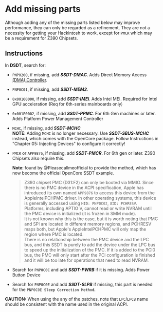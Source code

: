 # Add missing parts

Although adding any of the missing parts listed below may improve performance, they can only be regarded as a refinement. They are not a necessity for getting your Hackintosh to work, except for `PMCR` which may be a requirement for Z390 Chipsets.

## Instructions

In **DSDT**, search for:

- `PNP0200`, if missing, add ***SSDT-DMAC***. Adds Direct Memory Access [(DMA) Controller](https://binaryterms.com/direct-memory-access-dma.html).
- `PNP0C01`, if missing, add ***SSDT-MEM2***.
- `0x00160000`, if missing, add ***SSDT-IMEI***. Adds Intel MEI. Required for Intel GPU acceleration (Req for 6th-series mainboards only)
- `0x001F0002`, if missing, add ***SSDT-PPMC***. For 6th Gen machines or later. Adds Platform Power Management Controller 
- `MCHC`, if missing, add ***SSDT-MCHC***  
	**NOTE**: Adding `MCHC` is no longer necessary. Use ***SSDT-SBUS-MCHC*** instead, which comes with the OpenCore package. Follow Instructions in "Chapter 05: Injecting Devices" to configure it correctly!
- `PMCR` or `APP9876`, if missing, add ***SSDT-PMCR***. For 6th gen or later. Z390 Chipsets also require this.

  **Note**: found by @Pleasecallmeofficial to provide the method, which has now become the official OpenCore SSDT example.
  > Z390 chipset PMC (D31:F2) can only be booted via MMIO. Since there is no PMC device in the ACPI specification, Apple has introduced its own named `APP9876` to access this device from the AppleIntelPCHPMC driver. In other operating systems, this device is generally accessed using `HID: PNP0C02`, `UID: PCHRESV`.  
  > Platforms, including APTIO V, cannot read or write NVRAM until the PMC device is initialized (it is frozen in SMM mode).  
  > It is not known why this is the case, but it is worth noting that PMC and SPI are located in different memory regions, and PCHRESV maps both, but Apple's AppleIntelPCHPMC will only map the region where PMC is located.  
  > There is no relationship between the PMC device and the LPC bus, and this SSDT is purely to add the device under the LPC bus to speed up the initialization of the PMC. If it is added to the PCI0 bus, the PMC will only start after the PCI configuration is finished and it will be too late for operations that need to read NVRAM.

- Search for `PNP0C0C` and add ***SSDT-PWRB*** if it is missing. Adds Power Button Device
- Search for `PNP0C0E` and add ***SSDT-SLPB*** if missing, this part is needed for the `PNP0C0E Sleep Correction Method`.

**CAUTION:** When using the any of the patches, note that `LPC`/`LPCB` name should be consistent with the name used in the original ACPI.
